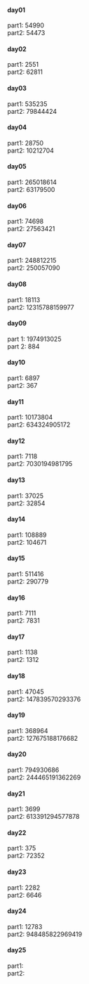 #### day01
part1: 54990    
part2: 54473    
#### day02
part1: 2551     
part2: 62811    
#### day03
part1: 535235     
part2: 79844424    
#### day04
part1: 28750     
part2: 10212704     
#### day05
part1: 265018614     
part2: 63179500    
#### day06
part1: 74698      
part2: 27563421    
#### day07
part1: 248812215     
part2: 250057090    
#### day08
part1: 18113     
part2: 12315788159977     
#### day09
part 1: 1974913025    
part 2: 884     
#### day10
part1: 6897     
part2: 367                
#### day11
part1: 10173804     
part2: 634324905172         
#### day12
part1: 7118     
part2: 7030194981795     
#### day13
part1: 37025            
part2: 32854    
#### day14
part1: 108889     
part2: 104671    
#### day15
part1: 511416     
part2: 290779    
#### day16
part1: 7111     
part2: 7831    
#### day17
part1: 1138     
part2: 1312    
#### day18
part1: 47045     
part2: 147839570293376    
#### day19
part1: 368964     
part2: 127675188176682    
#### day20
part1: 794930686     
part2: 244465191362269    
#### day21
part1: 3699     
part2: 613391294577878    
#### day22
part1: 375    
part2: 72352    
#### day23
part1: 2282    
part2: 6646    
#### day24
part1: 12783     
part2: 948485822969419    
#### day25
part1:      
part2:     

